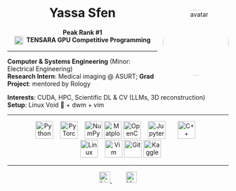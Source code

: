 <div align="center">
  <img
    src="https://i.imgur.com/4CxmYJ7.png"
    alt="avatar"
    width="150"
    height="150"
    style="border-radius:50%; float:right; margin:10 0 10px 12px;"
  />
  
# Yassa Sfen
<b>Peak Rank #1</b><br/>
<b>
  <img src="https://tensara.org/logo_no_bg.png" alt="Tensara Logo" height="20" style="vertical-align:middle; margin-right:4px;" />
  <a href="https://tensara.org/leaderboard" target="_blank" style="text-decoration:none; color:inherit;"> TENSARA</a> GPU Competitive Programming
</b>

</div>

---

**Computer & Systems Engineering** (Minor: Electrical Engineering)  
**Research Intern**: Medical imaging @ ASURT; 
**Grad Project**: mentored by Rology  

**Interests**: CUDA, HPC, Scientific DL & CV (LLMs, 3D reconstruction)  
**Setup**: Linux Void 🐧 + dwm + vim

---

<div align="center">
  <img src="https://cdn.jsdelivr.net/gh/devicons/devicon/icons/python/python-original.svg" height="40" alt="Python" />
  <img src="https://cdn.jsdelivr.net/gh/devicons/devicon/icons/pytorch/pytorch-original.svg" height="40" alt="PyTorch" style="margin:0 12px;" />
  <img src="https://cdn.jsdelivr.net/gh/devicons/devicon/icons/numpy/numpy-original.svg" height="40" alt="NumPy" />
  <img src="https://cdn.jsdelivr.net/gh/devicons/devicon/icons/matplotlib/matplotlib-original.svg" height="40" alt="Matplotlib" />
  <img src="https://cdn.jsdelivr.net/gh/devicons/devicon/icons/opencv/opencv-original.svg" height="40" alt="OpenCV" />
  <img src="https://cdn.jsdelivr.net/gh/devicons/devicon/icons/jupyter/jupyter-original.svg" height="40" alt="Jupyter" style="margin:0 12px;" />
  <img src="https://cdn.jsdelivr.net/gh/devicons/devicon/icons/cplusplus/cplusplus-original.svg" height="40" alt="C++" style="margin:0 12px;" />
</div>

<div align="center">
  <img src="https://cdn.jsdelivr.net/gh/devicons/devicon/icons/linux/linux-original.svg" height="40" alt="Linux" style="margin:0 12px;" />
  <img src="https://cdn.jsdelivr.net/gh/devicons/devicon/icons/vim/vim-original.svg" height="40" alt="Vim" />
  <img src="https://cdn.jsdelivr.net/gh/devicons/devicon/icons/git/git-original.svg" height="40" alt="Git" />
  <img src="https://cdn.jsdelivr.net/gh/devicons/devicon/icons/kaggle/kaggle-original.svg" height="40" alt="Kaggle" />
</div>

---

<div align="center">
  <a href="https://linkedin.com/in/yassa9" target="_blank" style="margin:0 16px;">
    <img src="https://img.shields.io/badge/LinkedIn-0077B5?logo=linkedin&style=for-the-badge" height="25" alt="LinkedIn" />
  </a>
  <img src="https://visitor-badge.laobi.icu/badge?page_id=yassa9.yassa9" height="25" style="margin:0 16px;" alt="Visitor Badge" />
</div>

